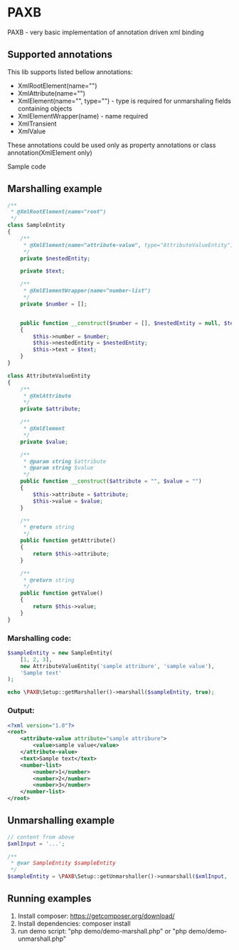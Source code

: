 # PAXB

PAXB - very basic implementation of annotation driven xml binding

## Supported annotations

This lib supports listed bellow annotations:

- XmlRootElement(name="")
- XmlAttribute(name="")
- XmlElement(name="", type="") - type is required for unmarshaling fields containing objects
- XmlElementWrapper(name) - name required
- XmlTransient
- XmlValue

These annotations could be used only as property annotations or class annotation(XmlElement only)

Sample code

## Marshalling example

```php
/**
 * @XmlRootElement(name="root")
 */
class SampleEntity
{
    /**
     * @XmlElement(name="attribute-value", type="AttributeValueEntity")
     */
    private $nestedEntity;

    private $text;

    /**
     * @XmlElementWrapper(name="number-list")
     */
    private $number = [];


    public function __construct($number = [], $nestedEntity = null, $text = "")
    {
        $this->number = $number;
        $this->nestedEntity = $nestedEntity;
        $this->text = $text;
    }
}
```

```php
class AttributeValueEntity
{
    /**
     * @XmlAttribute
     */
    private $attribute;

    /**
     * @XmlElement
     */
    private $value;

    /**
     * @param string $attribute
     * @param string $value
     */
    public function __construct($attribute = "", $value = "")
    {
        $this->attribute = $attribute;
        $this->value = $value;
    }

    /**
     * @return string
     */
    public function getAttribute()
    {
        return $this->attribute;
    }

    /**
     * @return string
     */
    public function getValue()
    {
        return $this->value;
    }
}
```

### Marshalling code:

```php
$sampleEntity = new SampleEntity(
    [1, 2, 3],
    new AttributeValueEntity('sample attribure', 'sample value'),
    'Sample text'
);

echo \PAXB\Setup::getMarshaller()->marshall($sampleEntity, true);
```

### Output:

```xml
<?xml version="1.0"?>
<root>
    <attribute-value attribute="sample attribure">
        <value>sample value</value>
    </attribute-value>
    <text>Sample text</text>
    <number-list>
        <number>1</number>
        <number>2</number>
        <number>3</number>
    </number-list>
</root>
```

## Unmarshalling example

```php
// content from above
$xmlInput = '...';

/**
 * @var SampleEntity $sampleEntity
 */
$sampleEntity = \PAXB\Setup::getUnmarshaller()->unmarshall($xmlInput, 'SampleEntity');
```

## Running examples

1. Install composer: https://getcomposer.org/download/
2. Install dependencies: composer install
3. run demo script: "php demo/demo-marshall.php" or "php demo/demo-unmarshall.php"
